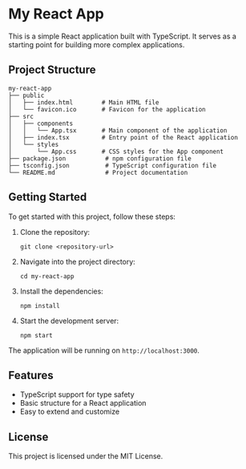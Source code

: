 # My React App

This is a simple React application built with TypeScript. It serves as a starting point for building more complex applications.

## Project Structure

```
my-react-app
├── public
│   ├── index.html        # Main HTML file
│   └── favicon.ico       # Favicon for the application
├── src
│   ├── components
│   │   └── App.tsx       # Main component of the application
│   ├── index.tsx         # Entry point of the React application
│   └── styles
│       └── App.css       # CSS styles for the App component
├── package.json           # npm configuration file
├── tsconfig.json          # TypeScript configuration file
└── README.md              # Project documentation
```

## Getting Started

To get started with this project, follow these steps:

1. Clone the repository:
   ```
   git clone <repository-url>
   ```

2. Navigate into the project directory:
   ```
   cd my-react-app
   ```

3. Install the dependencies:
   ```
   npm install
   ```

4. Start the development server:
   ```
   npm start
   ```

The application will be running on `http://localhost:3000`.

## Features

- TypeScript support for type safety
- Basic structure for a React application
- Easy to extend and customize

## License

This project is licensed under the MIT License.